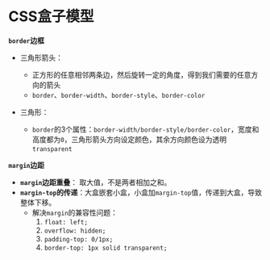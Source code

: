 # CSS盒子模型 #

**`border`边框**

- 三角形箭头：
    - 正方形的任意相邻两条边，然后旋转一定的角度，得到我们需要的任意方向的箭头
    - `border`、`border-width`、`border-style`、`border-color`

- 三角形：
    - `border`的3个属性：`border-width/border-style/border-color`，宽度和高度都为`0`，三角形箭头方向设定颜色，其余方向颜色设为透明`transparent`

**`margin`边距**

- **`margin`边距重叠**： 取大值，不是两者相加之和。
- **`margin-top`的传递**：大盒嵌套小盒，小盒加`margin-top`值，传递到大盒，导致整体下移。
    - 解决`margin`的兼容性问题：
        1. `float: left;`
        2. `overflow: hidden;`
        3. `padding-top: 0/1px;`
        4. `border-top: 1px solid transparent;` 